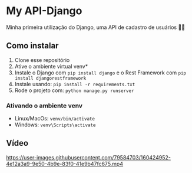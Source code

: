 # My API-Django 
Minha primeira utilização do Django, uma API de cadastro de usuários 👩‍💻

## Como instalar
1. Clone esse repositório
2. Ative o ambiente virtual venv*
3. Instale o Django com `pip install django` e o Rest Framework com `pip install djangorestframework`
4. Instale usando: `pip install -r requirements.txt`
5. Rode o projeto com: `python manage.py runserver`

### Ativando o ambiente venv
- Linux/MacOs: `venv/bin/activate`
- Windows: `venv\Scripts\activate`

## Vídeo
https://user-images.githubusercontent.com/79584703/160424952-4e12a3a9-9e50-4b9e-83f0-41e9b47fc675.mp4
